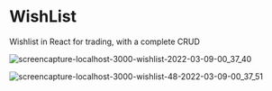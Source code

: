 # WishList
Wishlist in React for trading, with a complete CRUD

![screencapture-localhost-3000-wishlist-2022-03-09-00_37_40](https://user-images.githubusercontent.com/76882345/157344252-eab50281-aee5-4e21-85df-fab759a38168.png)

![screencapture-localhost-3000-wishlist-48-2022-03-09-00_37_51](https://user-images.githubusercontent.com/76882345/157344256-b85db1d6-2746-4c2e-b3bf-cd9b5ee48d6c.png)
